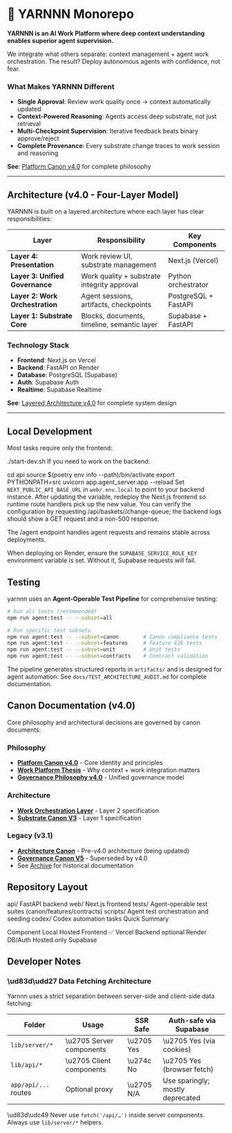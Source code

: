 # 🧶 YARNNN Monorepo

**YARNNN is an AI Work Platform where deep context understanding enables superior agent supervision.**

We integrate what others separate: context management + agent work orchestration. The result? Deploy autonomous agents with confidence, not fear.

### What Makes YARNNN Different

- **Single Approval**: Review work quality once → context automatically updated
- **Context-Powered Reasoning**: Agents access deep substrate, not just retrieval
- **Multi-Checkpoint Supervision**: Iterative feedback beats binary approve/reject
- **Complete Provenance**: Every substrate change traces to work session and reasoning

**See**: [Platform Canon v4.0](docs/canon/YARNNN_PLATFORM_CANON_V4.md) for complete philosophy

---

## Architecture (v4.0 - Four-Layer Model)

YARNNN is built on a layered architecture where each layer has clear responsibilities:

| Layer | Responsibility | Key Components |
|-------|---------------|----------------|
| **Layer 4: Presentation** | Work review UI, substrate management | Next.js (Vercel) |
| **Layer 3: Unified Governance** | Work quality + substrate integrity approval | Python orchestrator |
| **Layer 2: Work Orchestration** | Agent sessions, artifacts, checkpoints | PostgreSQL + FastAPI |
| **Layer 1: Substrate Core** | Blocks, documents, timeline, semantic layer | Supabase + FastAPI |

### Technology Stack

- **Frontend**: Next.js on Vercel
- **Backend**: FastAPI on Render
- **Database**: PostgreSQL (Supabase)
- **Auth**: Supabase Auth
- **Realtime**: Supabase Realtime

**See**: [Layered Architecture v4.0](docs/architecture/YARNNN_LAYERED_ARCHITECTURE_V4.md) for complete system design

---

## Local Development  

Most tasks require only the frontend:

./start-dev.sh
If you need to work on the backend:

cd api
source $(poetry env info --path)/bin/activate
export PYTHONPATH=src
uvicorn app.agent_server:app --reload
Set `NEXT_PUBLIC_API_BASE_URL` in `web/.env.local` to point to your backend instance.
After updating the variable, redeploy the Next.js frontend so runtime route handlers pick up the new value.
You can verify the configuration by requesting /api/baskets/<id>/change-queue; the backend logs should show a GET request and a non-500 response.

The /agent endpoint handles agent requests and remains stable across deployments.

When deploying on Render, ensure the `SUPABASE_SERVICE_ROLE_KEY` environment
variable is set. Without it, Supabase requests will fail.

## Testing

yarnnn uses an **Agent-Operable Test Pipeline** for comprehensive testing:

```bash
# Run all tests (recommended)
npm run agent:test -- --subset=all

# Run specific test subsets
npm run agent:test -- --subset=canon        # Canon compliance tests
npm run agent:test -- --subset=features     # Feature E2E tests  
npm run agent:test -- --subset=unit         # Unit tests
npm run agent:test -- --subset=contracts    # Contract validation
```

The pipeline generates structured reports in `artifacts/` and is designed for agent automation. See `docs/TEST_ARCHITECTURE_AUDIT.md` for complete documentation.

## Canon Documentation (v4.0)

Core philosophy and architectural decisions are governed by canon documents:

### Philosophy
- **[Platform Canon v4.0](docs/canon/YARNNN_PLATFORM_CANON_V4.md)** - Core identity and principles
- **[Work Platform Thesis](docs/canon/YARNNN_WORK_PLATFORM_THESIS.md)** - Why context + work integration matters
- **[Governance Philosophy v4.0](docs/canon/YARNNN_GOVERNANCE_PHILOSOPHY_V4.md)** - Unified governance model

### Architecture
- **[Work Orchestration Layer](docs/WORK_ORCHESTRATION_LAYER.md)** - Layer 2 specification
- **[Substrate Canon V3](docs/YARNNN_SUBSTRATE_CANON_V3.md)** - Layer 1 specification

### Legacy (v3.1)
- **[Architecture Canon](docs/YARNNN_ARCHITECTURE_CANON.md)** - Pre-v4.0 architecture (being updated)
- **[Governance Canon V5](docs/YARNNN_GOVERNANCE_CANON_V5.md)** - Superseded by v4.0
- See [Archive](docs/archive/) for historical documentation

## Repository Layout

api/   FastAPI backend
web/   Next.js frontend
tests/ Agent-operable test suites (canon/features/contracts)
scripts/ Agent test orchestration and seeding
codex/ Codex automation tasks
Quick Summary

Component	Local	Hosted
Frontend	✅	Vercel
Backend	optional	Render
DB/Auth	Hosted only	Supabase
## Developer Notes

### \ud83d\udd27 Data Fetching Architecture

Yarnnn uses a strict separation between server-side and client-side data fetching:

| Folder | Usage | SSR Safe | Auth-safe via Supabase |
|----------------------|--------------------|----------|-------------------------|
| `lib/server/*` | \u2705 Server components | \u2705 Yes | \u2705 Yes (via cookies) |
| `lib/api/*` | \u2705 Client components | \u274c No | \u2705 Yes (browser fetch) |
| `app/api/...` routes | Optional proxy | \u2705 N/A | Use sparingly; mostly deprecated |

\ud83d\udc49 Never use `fetch('/api/…')` inside server components. Always use `lib/server/*` helpers.
